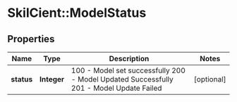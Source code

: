 # SkilCient::ModelStatus

## Properties
Name | Type | Description | Notes
------------ | ------------- | ------------- | -------------
**status** | **Integer** | 100 - Model set successfully  200 - Model Updated Successfully  201 - Model Update Failed  | [optional] 


